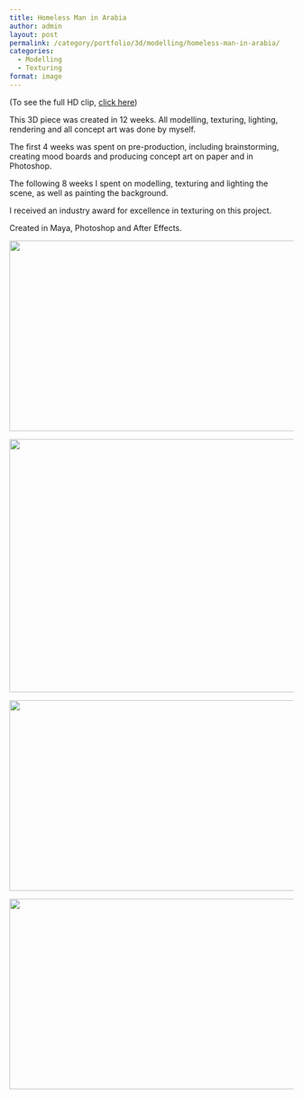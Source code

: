 ```yaml
---
title: Homeless Man in Arabia
author: admin
layout: post
permalink: /category/portfolio/3d/modelling/homeless-man-in-arabia/
categories:
  - Modelling
  - Texturing
format: image
---
```

(To see the full HD clip, <a href="http://vimeo.com/45554041" target="_blank">click here</a>)

This 3D piece was created in 12 weeks. All modelling, texturing, lighting, rendering and all concept art was done by myself.

The first 4 weeks was spent on pre-production, including brainstorming, creating mood boards and producing concept art on paper and in Photoshop.

The following 8 weeks I spent on modelling, texturing and lighting the scene, as well as painting the background.

I received an industry award for excellence in texturing on this project.

Created in Maya, Photoshop and After Effects.

[<img src="http://thecrypt.co.nz/wp-content/uploads/2014/02/homeless-man-concept.jpg" alt="" title="homeless-man-concept" width="600" height="338" class="alignnone size-full wp-image-104" />][1]

[<img src="http://thecrypt.co.nz/wp-content/uploads/2014/02/homeless-man-ortho.jpg" alt="" title="homeless-man-ortho" width="599" height="449" class="alignnone size-full wp-image-105" />][2]

[<img src="http://thecrypt.co.nz/wp-content/uploads/2014/02/homeless-man-scroll.jpg" alt="" title="homeless-man-scroll" width="600" height="338" class="alignnone size-full wp-image-106" />][3]

[<img src="http://thecrypt.co.nz/wp-content/uploads/2014/02/homeless-man-bg.jpg" alt="" title="homeless-man-bg" width="600" height="338" class="alignnone size-full wp-image-103" />][4]

 [1]: http://thecrypt.co.nz/wp-content/uploads/2014/02/homeless-man-concept.jpg
 [2]: http://thecrypt.co.nz/wp-content/uploads/2014/02/homeless-man-ortho.jpg
 [3]: http://thecrypt.co.nz/wp-content/uploads/2014/02/homeless-man-scroll.jpg
 [4]: http://thecrypt.co.nz/wp-content/uploads/2014/02/homeless-man-bg.jpg